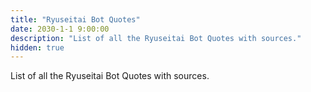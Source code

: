 ```yaml
---
title: "Ryuseitai Bot Quotes"
date: 2030-1-1 9:00:00
description: "List of all the Ryuseitai Bot Quotes with sources."
hidden: true
---
```


List of all the Ryuseitai Bot Quotes with sources.

<!-- more -->
